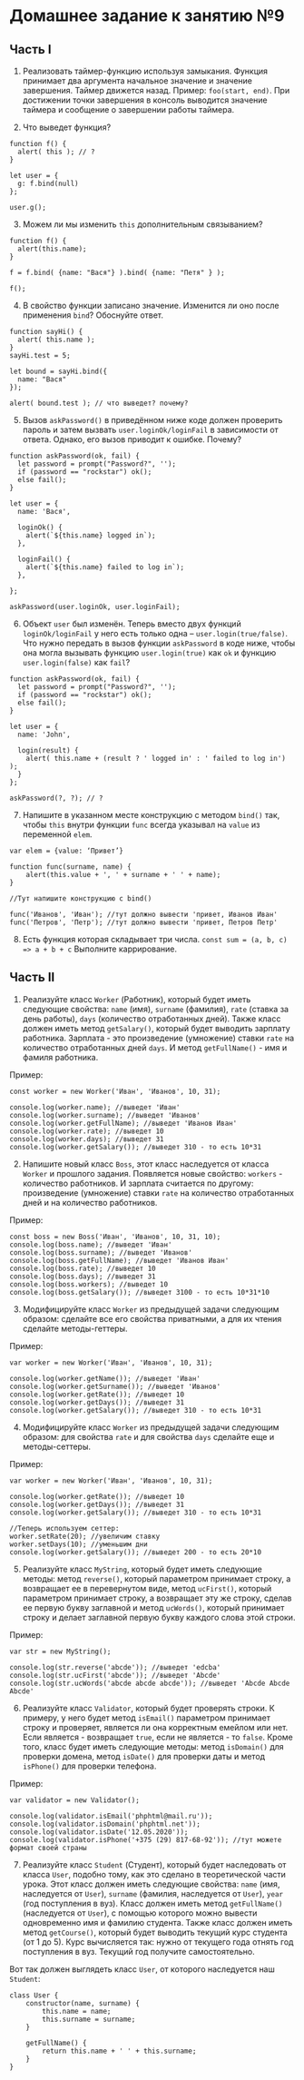 # Домашнее задание к занятию №9

## Часть I

1. Реализовать таймер-функцию используя замыкания.
   Функция принимает два аргумента начальное значение и значение завершения. Таймер движется назад.
   Пример: `foo(start, end)`.
   При достижении точки завершения в консоль выводится значение таймера и сообщение о завершении работы таймера.

2. Что выведет функция?

```
function f() {
  alert( this ); // ?
}

let user = {
  g: f.bind(null)
};

user.g();
```

3. Можем ли мы изменить `this` дополнительным связыванием?

```
function f() {
  alert(this.name);
}

f = f.bind( {name: "Вася"} ).bind( {name: "Петя" } );

f();
```

4. В свойство функции записано значение. Изменится ли оно после применения `bind`? Обоснуйте ответ.

```
function sayHi() {
  alert( this.name );
}
sayHi.test = 5;

let bound = sayHi.bind({
  name: "Вася"
});

alert( bound.test ); // что выведет? почему?
```

5. Вызов `askPassword()` в приведённом ниже коде должен проверить пароль и затем вызвать `user.loginOk/loginFail` в зависимости от ответа.
   Однако, его вызов приводит к ошибке. Почему?

```
function askPassword(ok, fail) {
  let password = prompt("Password?", '');
  if (password == "rockstar") ok();
  else fail();
}

let user = {
  name: 'Вася',

  loginOk() {
    alert(`${this.name} logged in`);
  },

  loginFail() {
    alert(`${this.name} failed to log in`);
  },

};

askPassword(user.loginOk, user.loginFail);
```

6. Объект `user` был изменён. Теперь вместо двух функций `loginOk/loginFail` у него есть только одна – `user.login(true/false)`.
   Что нужно передать в вызов функции `askPassword` в коде ниже, чтобы она могла вызывать функцию `user.login(true)` как `ok` и функцию `user.login(false)` как `fail`?

```
function askPassword(ok, fail) {
  let password = prompt("Password?", '');
  if (password == "rockstar") ok();
  else fail();
}

let user = {
  name: 'John',

  login(result) {
    alert( this.name + (result ? ' logged in' : ' failed to log in') );
  }
};

askPassword(?, ?); // ?
```

7. Напишите в указанном месте конструкцию с методом `bind()` так, чтобы `this` внутри функции `func` всегда указывал на `value` из переменной `elem`.

```
var elem = {value: ‘Привет’}

function func(surname, name) {
	alert(this.value + ', ' + surname + ' ' + name);
}

//Тут напишите конструкцию с bind()

func('Иванов', 'Иван'); //тут должно вывести 'привет, Иванов Иван'
func('Петров', 'Петр'); //тут должно вывести 'привет, Петров Петр'
```

8. Есть функция которая складывает три числа.
   `const sum = (a, b, c) => a + b + c`
   Выполните каррирование.

## Часть II

1. Реализуйте класс `Worker` (Работник), который будет иметь следующие свойства: `name` (имя), `surname` (фамилия), `rate` (ставка за день работы), `days` (количество отработанных дней). Также класс должен иметь метод `getSalary()`, который будет выводить зарплату работника. Зарплата - это произведение (умножение) ставки `rate` на количество отработанных дней `days`. И метод `getFullName()` - имя и фамиля работника.

Пример:

```
const worker = new Worker('Иван', 'Иванов', 10, 31);

console.log(worker.name); //выведет 'Иван'
console.log(worker.surname); //выведет 'Иванов'
console.log(worker.getFullName); //выведет 'Иванов Иван'
console.log(worker.rate); //выведет 10
console.log(worker.days); //выведет 31
console.log(worker.getSalary()); //выведет 310 - то есть 10*31
```

2. Напишите новый класс `Boss`, этот класс наследуется от класса `Worker` и прошлого задания. Появляется новые свойство: `workers` - количество работников. И зарплата считается по другому: произведение (умножение) ставки `rate` на количество отработанных дней и на количество работников.

Пример:

```
const boss = new Boss('Иван', 'Иванов', 10, 31, 10);
console.log(boss.name); //выведет 'Иван'
console.log(boss.surname); //выведет 'Иванов'
console.log(boss.getFullName); //выведет 'Иванов Иван'
console.log(boss.rate); //выведет 10
console.log(boss.days); //выведет 31
console.log(boss.workers); //выведет 10
console.log(boss.getSalary()); //выведет 3100 - то есть 10*31*10
```

3. Модифицируйте класс `Worker` из предыдущей задачи следующим образом: сделайте все его свойства приватными, а для их чтения сделайте методы-геттеры.

Пример:

```
var worker = new Worker('Иван', 'Иванов', 10, 31);

console.log(worker.getName()); //выведет 'Иван'
console.log(worker.getSurname()); //выведет 'Иванов'
console.log(worker.getRate()); //выведет 10
console.log(worker.getDays()); //выведет 31
console.log(worker.getSalary()); //выведет 310 - то есть 10*31
```

4. Модифицируйте класс `Worker` из предыдущей задачи следующим образом: для свойства `rate` и для свойства `days` сделайте еще и методы-сеттеры.

Пример:

```
var worker = new Worker('Иван', 'Иванов', 10, 31);

console.log(worker.getRate()); //выведет 10
console.log(worker.getDays()); //выведет 31
console.log(worker.getSalary()); //выведет 310 - то есть 10*31

//Теперь используем сеттер:
worker.setRate(20); //увеличим ставку
worker.setDays(10); //уменьшим дни
console.log(worker.getSalary()); //выведет 200 - то есть 20*10
```

5. Реализуйте класс `MyString`, который будет иметь следующие методы: метод `reverse()`, который параметром принимает строку, а возвращает ее в перевернутом виде, метод `ucFirst()`, который параметром принимает строку, а возвращает эту же строку, сделав ее первую букву заглавной и метод `ucWords()`, который принимает строку и делает заглавной первую букву каждого слова этой строки.

Пример:

```
var str = new MyString();

console.log(str.reverse('abcde')); //выведет 'edcba'
console.log(str.ucFirst('abcde')); //выведет 'Abcde'
console.log(str.ucWords('abcde abcde abcde')); //выведет 'Abcde Abcde Abcde'
```

6. Реализуйте класс `Validator`, который будет проверять строки. К примеру, у него будет метод `isEmail()` параметром принимает строку и проверяет, является ли она корректным емейлом или нет. Если является - возвращает `true`, если не является - то `false`. Кроме того, класс будет иметь следующие методы: метод `isDomain()` для проверки домена, метод `isDate()` для проверки даты и метод `isPhone()` для проверки телефона.

Пример:

```
var validator = new Validator();

console.log(validator.isEmail('phphtml@mail.ru'));
console.log(validator.isDomain('phphtml.net'));
console.log(validator.isDate('12.05.2020'));
console.log(validator.isPhone('+375 (29) 817-68-92')); //тут можете формат своей страны
```

7. Реализуйте класс `Student` (Студент), который будет наследовать от класса `User`, подобно тому, как это сделано в теоретической части урока. Этот класс должен иметь следующие свойства: `name` (имя, наследуется от `User`), `surname` (фамилия, наследуется от `User`), `year` (год поступления в вуз). Класс должен иметь метод `getFullName()` (наследуется от `User`), с помощью которого можно вывести одновременно имя и фамилию студента. Также класс должен иметь метод `getCourse()`, который будет выводить текущий курс студента (от 1 до 5). Курс вычисляется так: нужно от текущего года отнять год поступления в вуз. Текущий год получите самостоятельно.

Вот так должен выглядеть класс `User`, от которого наследуется наш `Student`:

```
class User {
	constructor(name, surname) {
		this.name = name;
		this.surname = surname;
	}

	getFullName() {
		return this.name + ' ' + this.surname;
	}
}
```
